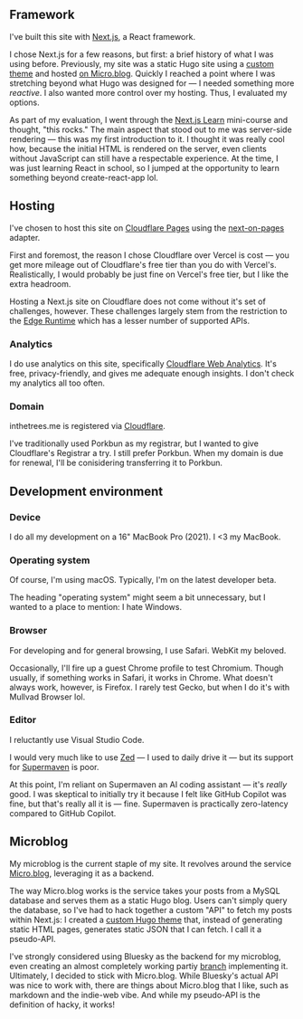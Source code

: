 ## Framework

I've built this site with [Next.js](https://nextjs.org), a React framework.

I chose Next.js for a few reasons, but first: a brief history of what I was using before. Previously, my site was a static Hugo site using a [custom theme](https://github.com/in-the-trees/micro.blog-hugo) and hosted [on Micro.blog](https://help.micro.blog/t/custom-themes/59). Quickly I reached a point where I was stretching beyond what Hugo was designed for — I needed something more *reactive*. I also wanted more control over my hosting. Thus, I evaluated my options.

As part of my evaluation, I went through the [Next.js Learn](https://nextjs.org/learn) mini-course and thought, "this rocks." The main aspect that stood out to me was server-side rendering — this was my first introduction to it. I thought it was really cool how, because the initial HTML is rendered on the server, even clients without JavaScript can still have a respectable experience. At the time, I was just learning React in school, so I jumped at the opportunity to learn something beyond create-react-app lol.

## Hosting

I've chosen to host this site on [Cloudflare Pages](https://pages.cloudflare.com) using the [next-on-pages](https://github.com/cloudflare/next-on-pages) adapter.

First and foremost, the reason I chose Cloudflare over Vercel is cost — you get more mileage out of Cloudflare's free tier than you do with Vercel's. Realistically, I would probably be just fine on Vercel's free tier, but I like the extra headroom.

Hosting a Next.js site on Cloudflare does not come without it's set of challenges, however. These challenges largely stem from the restriction to the [Edge Runtime](https://nextjs.org/docs/app/building-your-application/rendering/edge-and-nodejs-runtimes) which has a lesser number of supported APIs.

### Analytics

I do use analytics on this site, specifically [Cloudflare Web Analytics](https://www.cloudflare.com/web-analytics/). It's free, privacy-friendly, and gives me adequate enough insights. I don't check my analytics all too often.

### Domain

inthetrees.me is registered via [Cloudflare](https://www.cloudflare.com/products/registrar/).

I've traditionally used Porkbun as my registrar, but I wanted to give Cloudflare's Registrar a try. I still prefer Porkbun. When my domain is due for renewal, I'll be conisidering transferring it to Porkbun.

## Development environment

### Device

I do all my development on a 16" MacBook Pro (2021). I \<3 my MacBook.

### Operating system

Of course, I'm using macOS. Typically, I'm on the latest developer beta.

The heading "operating system" might seem a bit unnecessary, but I wanted to a place to mention: I hate Windows.

### Browser

For developing and for general browsing, I use Safari. WebKit my beloved.

Occasionally, I'll fire up a guest Chrome profile to test Chromium. Though usually, if something works in Safari, it works in Chrome. What doesn't always work, however, is Firefox. I rarely test Gecko, but when I do it's with Mullvad Browser lol.

### Editor

I reluctantly use Visual Studio Code.

I would very much like to use [Zed](https://zed.dev) — I used to daily drive it — but its support for [Supermaven](https://supermaven.com) is poor.

At this point, I'm reliant on Supermaven an AI coding assistant — it's *really* good. I was skeptical to initially try it because I felt like GitHub Copilot was fine, but that's really all it is — fine. Supermaven is practically zero-latency compared to GitHub Copilot.

## Microblog

My microblog is the current staple of my site. It revolves around the service [Micro.blog](https://micro.blog), leveraging it as a backend.

The way Micro.blog works is the service takes your posts from a MySQL database and serves them as a static Hugo blog. Users can't simply query the database, so I've had to hack together a custom "API" to fetch my posts within Next.js: I created a [custom Hugo theme](https://github.com/in-the-trees/micro.blog-api) that, instead of generating static HTML pages, generates static JSON that I can fetch. I call it a pseudo-API.

I've strongly considered using Bluesky as the backend for my microblog, even creating an almost completely working partiy [branch](https://github.com/in-the-trees/next-jade/tree/bluesky) implementing it. Ultimately, I decided to stick with Micro.blog. While Bluesky's actual API was nice to work with, there are things about Micro.blog that I like, such as markdown and the indie-web vibe. And while my pseudo-API is the definition of hacky, it works!
